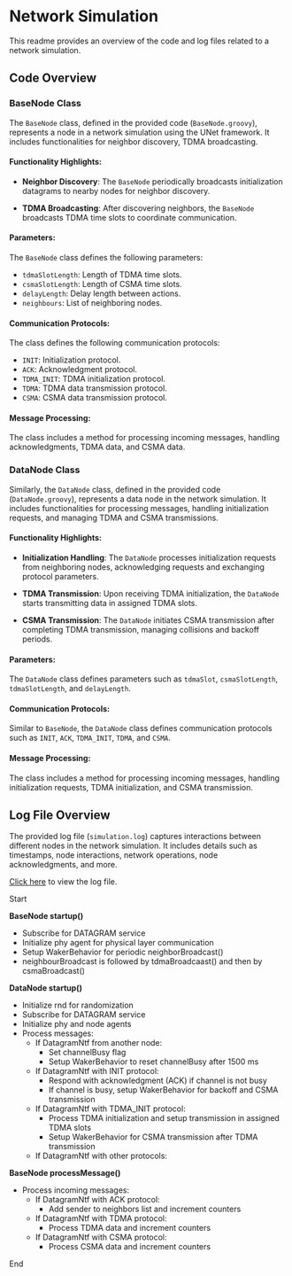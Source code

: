 # Network Simulation

This readme provides an overview of the code and log files related to a network simulation.

## Code Overview

### BaseNode Class

The `BaseNode` class, defined in the provided code (`BaseNode.groovy`), represents a node in a network simulation using the UNet framework. It includes functionalities for neighbor discovery, TDMA broadcasting.

#### Functionality Highlights:

- **Neighbor Discovery**: The `BaseNode` periodically broadcasts initialization datagrams to nearby nodes for neighbor discovery.

- **TDMA Broadcasting**: After discovering neighbors, the `BaseNode` broadcasts TDMA time slots to coordinate communication.

#### Parameters:

The `BaseNode` class defines the following parameters:

- `tdmaSlotLength`: Length of TDMA time slots.
- `csmaSlotLength`: Length of CSMA time slots.
- `delayLength`: Delay length between actions.
- `neighbours`: List of neighboring nodes.

#### Communication Protocols:

The class defines the following communication protocols:

- `INIT`: Initialization protocol.
- `ACK`: Acknowledgment protocol.
- `TDMA_INIT`: TDMA initialization protocol.
- `TDMA`: TDMA data transmission protocol.
- `CSMA`: CSMA data transmission protocol.

#### Message Processing:

The class includes a method for processing incoming messages, handling acknowledgments, TDMA data, and CSMA data.

### DataNode Class

Similarly, the `DataNode` class, defined in the provided code (`DataNode.groovy`), represents a data node in the network simulation. It includes functionalities for processing messages, handling initialization requests, and managing TDMA and CSMA transmissions.

#### Functionality Highlights:

- **Initialization Handling**: The `DataNode` processes initialization requests from neighboring nodes, acknowledging requests and exchanging protocol parameters.

- **TDMA Transmission**: Upon receiving TDMA initialization, the `DataNode` starts transmitting data in assigned TDMA slots.

- **CSMA Transmission**: The `DataNode` initiates CSMA transmission after completing TDMA transmission, managing collisions and backoff periods.

#### Parameters:

The `DataNode` class defines parameters such as `tdmaSlot`, `csmaSlotLength`, `tdmaSlotLength`, and `delayLength`.

#### Communication Protocols:

Similar to `BaseNode`, the `DataNode` class defines communication protocols such as `INIT`, `ACK`, `TDMA_INIT`, `TDMA`, and `CSMA`.

#### Message Processing:

The class includes a method for processing incoming messages, handling initialization requests, TDMA initialization, and CSMA transmission.

## Log File Overview

The provided log file (`simulation.log`) captures interactions between different nodes in the network simulation. It includes details such as timestamps, node interactions, network operations, node acknowledgments, and more.

[Click here](https://github.com/BhavyaMehta2/UNET/blob/main/one_cycle.log) to view the log file.

Start

**BaseNode startup()**
- Subscribe for DATAGRAM service
- Initialize phy agent for physical layer communication
- Setup WakerBehavior for periodic neighborBroadcast()
- neighbourBroadcast is followed by tdmaBroadcaast() and then by csmaBroadcast()

**DataNode startup()**
- Initialize rnd for randomization
- Subscribe for DATAGRAM service
- Initialize phy and node agents
- Process messages:
  - If DatagramNtf from another node:
    - Set channelBusy flag
    - Setup WakerBehavior to reset channelBusy after 1500 ms
  - If DatagramNtf with INIT protocol:
    - Respond with acknowledgment (ACK) if channel is not busy
    - If channel is busy, setup WakerBehavior for backoff and CSMA transmission
  - If DatagramNtf with TDMA_INIT protocol:
    - Process TDMA initialization and setup transmission in assigned TDMA slots
    - Setup WakerBehavior for CSMA transmission after TDMA transmission
  - If DatagramNtf with other protocols:

**BaseNode processMessage()**
- Process incoming messages:
  - If DatagramNtf with ACK protocol:
    - Add sender to neighbors list and increment counters
  - If DatagramNtf with TDMA protocol:
    - Process TDMA data and increment counters
  - If DatagramNtf with CSMA protocol:
    - Process CSMA data and increment counters

End
